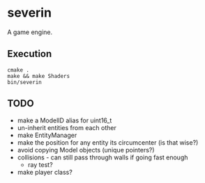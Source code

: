 # severin

A game engine.

## Execution
```
cmake .
make && make Shaders
bin/severin
```

## TODO
* make a ModelID alias for uint16_t
* un-inherit entities from each other
* make EntityManager
* make the position for any entity its circumcenter (is that wise?)
* avoid copying Model objects (unique pointers?)
* collisions - can still pass through walls if going fast enough
  * ray test?
* make player class?
